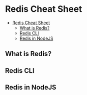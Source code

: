 # Redis Cheat Sheet

- [Redis Cheat Sheet](#redis-cheat-sheet)
  - [What is Redis?](#what-is-redis)
  - [Redis CLI](#redis-cli)
  - [Redis in NodeJS](#redis-in-nodejs)

## What is Redis?
## Redis CLI
## Redis in NodeJS